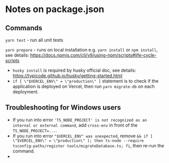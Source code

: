 # Notes on package.json

## Commands
`yarn test` - run all unit tests

`yarn prepare` - runs on local installation e.g. `yarn install` or `npm install`, see details: https://docs.npmjs.com/cli/v9/using-npm/scripts#life-cycle-scripts

- `husky install` is required by husky official doc, see details: https://typicode.github.io/husky/getting-started.html
-  `if [ \"$VERCEL_ENV\" = \"production\" ]` statement is to check if the application is deployed on Vercel, then run `yarn migrate-db` on each deployment.

## Troubleshooting for Windows users

- If you run into error `'TS_NODE_PROJECT' is not recognized as an internal or external command`, add `cross-env` in front of the `TS_NODE_PROJECT=...`.
- If you run into error `"$VERCEL_ENV" was unexpected`, remove `&& if [ \"$VERCEL_ENV\" = \"production\" ]; then ts-node --require tsconfig-paths/register tools/migrateDatabase.ts; fi`, then re-run the command.
- 

